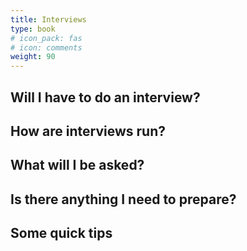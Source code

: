 ```yaml
---
title: Interviews
type: book
# icon_pack: fas
# icon: comments
weight: 90
---
```


## Will I have to do an interview?

## How are interviews run?

## What will I be asked?

## Is there anything I need to prepare?

## Some quick tips
